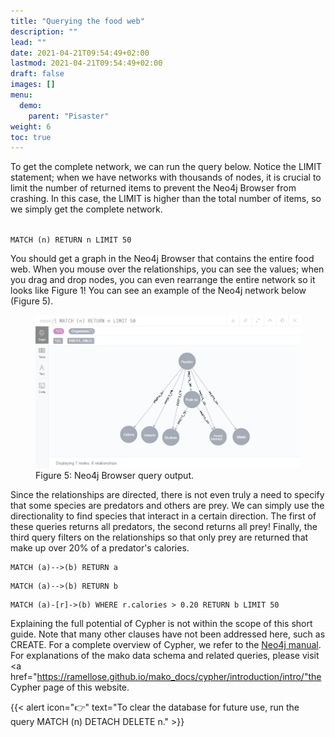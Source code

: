 ```yaml
---
title: "Querying the food web"
description: ""
lead: ""
date: 2021-04-21T09:54:49+02:00
lastmod: 2021-04-21T09:54:49+02:00
draft: false
images: []
menu: 
  demo:
    parent: "Pisaster"
weight: 6
toc: true
---
```


To get the complete network, we can run the query below. Notice the LIMIT statement; when we have networks with thousands of nodes, it is crucial to limit the number of returned items to prevent the Neo4j Browser from crashing. In this case, the LIMIT is higher than the total number of items, so we simply get the complete network. 

<code>
MATCH (n) RETURN n LIMIT 50
</code>

You should get a graph in the Neo4j Browser that contains the entire food web. When you mouse over the relationships, you can see the values; when you drag and drop nodes, you can even rearrange the entire network so it looks like Figure 1! You can see an example of the Neo4j network below (Figure 5). 

<figure>
  <img src="/images/pisasterneo4j.PNG" alt="Neo4j Browser query output." width="600"> 
  <figcaption>Figure 5: Neo4j Browser query output.</figcaption>
</figure>

Since the relationships are directed, there is not even truly a need to specify that some species are predators and others are prey. We can simply use the directionality to find species that interact in a certain direction. The first of these queries returns all predators, the second returns all prey! Finally, the third query filters on the relationships so that only prey are returned that make up over 20% of a predator's calories. 

<pre><code>MATCH (a)-->(b) RETURN a </code></pre>
<pre><code>MATCH (a)-->(b) RETURN b </code></pre>
<pre><code>MATCH (a)-[r]->(b) WHERE r.calories > 0.20 RETURN b LIMIT 50 </code></pre>

Explaining the full potential of Cypher is not within the scope of this short guide. Note that many other clauses have not been addressed here, such as CREATE. For a complete overview of Cypher, we refer to the <a href="https://neo4j.com/docs/cypher-manual/current/">Neo4j manual</a>. For explanations of the mako data schema and related queries, please visit <a href="https://ramellose.github.io/mako_docs/cypher/introduction/intro/"the Cypher page of this website.</a> 

{{< alert icon="👉" text="To clear the database for future use, run the query MATCH (n) DETACH DELETE n." >}}
